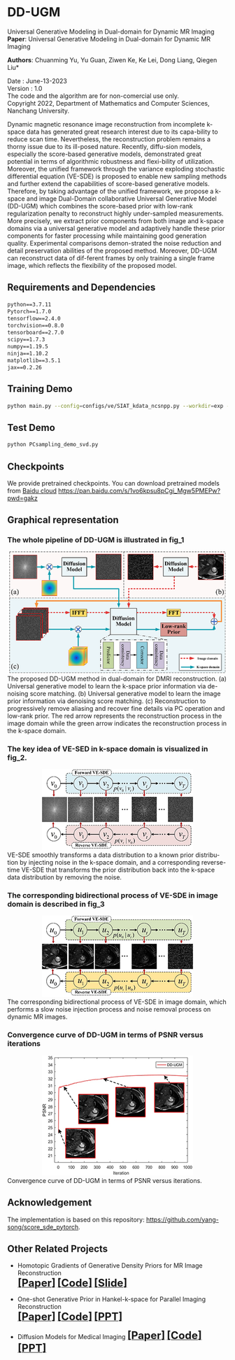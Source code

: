 # DD-UGM
Universal Generative Modeling in Dual-domain for Dynamic MR Imaging
**Paper**: Universal Generative Modeling in Dual-domain for Dynamic MR Imaging

**Authors**: Chuanming Yu, Yu Guan, Ziwen Ke, Ke Lei, Dong Liang, Qiegen Liu*

Date : June-13-2023  
Version : 1.0  
The code and the algorithm are for non-comercial use only.  
Copyright 2022, Department of Mathematics and Computer Sciences, Nanchang University. 

Dynamic magnetic resonance image reconstruction from incomplete k-space data has generated great research interest due to its capa-bility to reduce scan time. Nevertheless, the reconstruction problem remains a thorny issue due to its ill-posed nature. Recently, diffu-sion models, especially the score-based generative models, demonstrated great potential in terms of algorithmic robustness and flexi-bility of utilization. Moreover, the unified framework through the variance exploding stochastic differential equation (VE-SDE) is proposed to enable new sampling methods and further extend the capabilities of score-based generative models. Therefore, by taking advantage of the unified framework, we propose a k-space and image Dual-Domain collaborative Universal Generative Model (DD-UGM) which combines the score-based prior with low-rank regularization penalty to reconstruct highly under-sampled measurements. More precisely, we extract prior components from both image and k-space domains via a universal generative model and adaptively handle these prior components for faster processing while maintaining good generation quality. Experimental comparisons demon-strated the noise reduction and detail preservation abilities of the proposed method. Moreover, DD-UGM can reconstruct data of dif-ferent frames by only training a single frame image, which reflects the flexibility of the proposed model.

## Requirements and Dependencies
    python==3.7.11
    Pytorch==1.7.0
    tensorflow==2.4.0
    torchvision==0.8.0
    tensorboard==2.7.0
    scipy==1.7.3
    numpy==1.19.5
    ninja==1.10.2
    matplotlib==3.5.1
    jax==0.2.26

## Training Demo
``` bash
python main.py --config=configs/ve/SIAT_kdata_ncsnpp.py --workdir=exp --mode=train --eval_folder=result
```

## Test Demo
``` bash
python PCsampling_demo_svd.py
```

## Checkpoints
We provide pretrained checkpoints. You can download pretrained models from [Baidu cloud](https://pan.baidu.com/s/1vo6kpsu8pCgi_Mgw5PMEPw?pwd=gakz)
https://pan.baidu.com/s/1vo6kpsu8pCgi_Mgw5PMEPw?pwd=gakz

## Graphical representation
### The whole pipeline of DD-UGM is illustrated in fig_1
<div align="center"><img src="https://github.com/yqx7150/DD-UGM/blob/main/fig_1.png" >  </div>
The proposed DD-UGM method in dual-domain for DMRI reconstruction. (a) Universal generative model to learn the k-space prior information via de-noising score matching. (b) Universal generative model to learn the image prior information via denoising score matching. (c) Reconstruction to progressively remove aliasing and recover fine details via PC operation and low-rank prior. The red arrow represents the reconstruction process in the image domain while the green arrow indicates the reconstruction process in the k-space domain.

### The key idea of VE-SED in k-space domain is visualized in fig_2.
<div align="center"><img src="https://github.com/yqx7150/DD-UGM/blob/main/fig_2.png" >  </div>
VE-SDE smoothly transforms a data distribution to a known prior distribu-tion by injecting noise in the k-space domain, and a corresponding reverse-time VE-SDE that transforms the prior distribution back into the k-space data distribution by removing the noise.

###  The corresponding bidirectional process of VE-SDE in image domain is described in fig_3
<div align="center"><img src="https://github.com/yqx7150/DD-UGM/blob/main/fig_3.png" >  </div>
The corresponding bidirectional process of VE-SDE in image domain, which performs a slow noise injection process and noise removal process on dynamic MR images.


###  Convergence curve of DD-UGM in terms of PSNR versus iterations
<div align="center"><img src="https://github.com/yqx7150/DD-UGM/blob/main/fig_4.png" >  </div>
 Convergence curve of DD-UGM in terms of PSNR versus iterations.

## Acknowledgement
The implementation is based on this repository: https://github.com/yang-song/score_sde_pytorch.

## Other Related Projects    
  * Homotopic Gradients of Generative Density Priors for MR Image Reconstruction  
[<font size=5>**[Paper]**</font>](https://ieeexplore.ieee.org/abstract/document/9435335)   [<font size=5>**[Code]**</font>](https://github.com/yqx7150/HGGDP) [<font size=5>**[Slide]**</font>](https://github.com/yqx7150/HGGDP/tree/master/Slide)  

* One-shot Generative Prior in Hankel-k-space for Parallel Imaging Reconstruction  
[<font size=5>**[Paper]**</font>](https://arxiv.org/abs/2208.07181)   [<font size=5>**[Code]**</font>](https://github.com/yqx7150/HKGM)   [<font size=5>**[PPT]**</font>](https://github.com/yqx7150/HKGM/tree/main/PPT)

* Diffusion Models for Medical Imaging
[<font size=5>**[Paper]**</font>](https://github.com/yqx7150/Diffusion-Models-for-Medical-Imaging)   [<font size=5>**[Code]**</font>](https://github.com/yqx7150/Diffusion-Models-for-Medical-Imaging)   [<font size=5>**[PPT]**</font>](https://github.com/yqx7150/HKGM/tree/main/PPT)  
     
